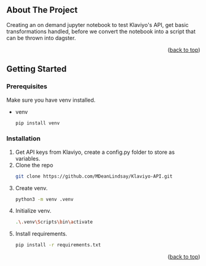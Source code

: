 <a name="readme-top"></a>

<!-- ABOUT THE PROJECT -->
## About The Project

Creating an on demand jupyter notebook to test Klaviyo's API, get basic transformations handled, before we convert the notebook into a script that can be thrown into dagster.


<p align="right">(<a href="#readme-top">back to top</a>)</p>


<!-- GETTING STARTED -->
## Getting Started

### Prerequisites

Make sure you have venv installed.

* venv
  ```py
  pip install venv
  ```

### Installation

1. Get API keys from Klaviyo, create a config.py folder to store as variables.
2. Clone the repo
   ```sh
   git clone https://github.com/MDeanLindsay/Klaviyo-API.git
   ```
3. Create venv.
   ```sh
   python3 -m venv .venv
   ```
4. Initialize venv.
   ```sh
   .\.venv\Scripts\bin\activate
   ```
5. Install requirements.
   ```sh
   pip install -r requirements.txt
   ```

<p align="right">(<a href="#readme-top">back to top</a>)</p>